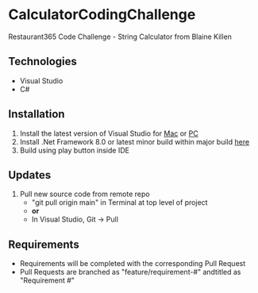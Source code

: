 # CalculatorCodingChallenge
Restaurant365 Code Challenge - String Calculator from Blaine Killen

## Technologies
* Visual Studio
* C#

## Installation
1. Install the latest version of Visual Studio for [Mac](https://developer.apple.com/xcode) or [PC](https://visualstudio.microsoft.com/downloads/)
2. Install .Net Framework 8.0 or latest minor build within major build [here]([https://brew.sh](https://dotnet.microsoft.com/en-us/download/dotnet/8.0))
3. Build using play button inside IDE

## Updates
1. Pull new source code from remote repo
    * "git pull origin main" in Terminal at top level of project
    * **or**
    * In Visual Studio, Git -> Pull

## Requirements
* Requirements will be completed with the corresponding Pull Request
* Pull Requests are branched as "feature/requirement-#" andtitled as "Requirement #"